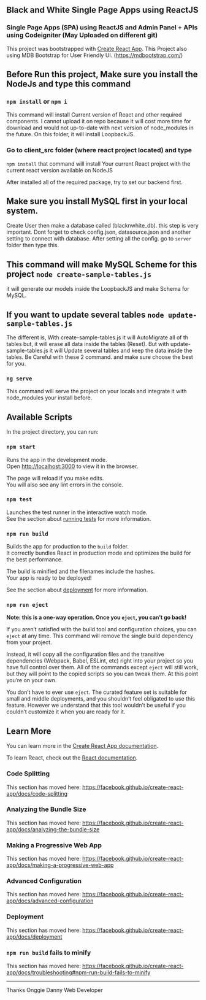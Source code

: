 ## Black and White Single Page Apps using ReactJS
### Single Page Apps (SPA) using ReactJS and Admin Panel + APIs using Codeigniter (May Uploaded on different git)
This project was bootstrapped with [Create React App](https://github.com/facebook/create-react-app).
This Project also using MDB Bootstrap for User Friendly UI. (https://mdbootstrap.com/)

## Before Run this project, Make sure you install the NodeJs and type this command

### `npm install` or `npm i`
This command will install Current version of React and other required components. I cannot upload it on repo because it will cost more time for download and would not up-to-date with next version of node_modules in the future. On this folder, it will install LoopbackJS.

### Go to client_src folder (where react project located) and type
`npm install` 
that command will install Your current React project with the current react version available on NodeJS

After installed all of the required package, try to set our backend first.

## Make sure you install MySQL first in your local system.
Create User then make a database called (blacknwhite_db). this step is very important. Dont forget to check config.json, datasource.json and another setting to connect with database. After setting all the config. go to `server` folder then type this.

## This command will make MySQL Scheme for this project `node create-sample-tables.js`
it will generate our models inside the LoopbackJS and make Schema for MySQL. 

## If you want to update several tables `node update-sample-tables.js`
The different is, With create-sample-tables.js it will AutoMigrate all of th tables but, it will erase all data inside the tables (Reset). But with update-sample-tables.js it will Update several tables and keep the data inside the tables. Be Careful with these 2 command. and make sure choose the best for you.

### `ng serve`
This command will serve the project on your locals and integrate it with node_modules your install before.

## Available Scripts

In the project directory, you can run:

### `npm start`

Runs the app in the development mode.<br>
Open [http://localhost:3000](http://localhost:3000) to view it in the browser.

The page will reload if you make edits.<br>
You will also see any lint errors in the console.

### `npm test`

Launches the test runner in the interactive watch mode.<br>
See the section about [running tests](https://facebook.github.io/create-react-app/docs/running-tests) for more information.

### `npm run build`

Builds the app for production to the `build` folder.<br>
It correctly bundles React in production mode and optimizes the build for the best performance.

The build is minified and the filenames include the hashes.<br>
Your app is ready to be deployed!

See the section about [deployment](https://facebook.github.io/create-react-app/docs/deployment) for more information.

### `npm run eject`

**Note: this is a one-way operation. Once you `eject`, you can’t go back!**

If you aren’t satisfied with the build tool and configuration choices, you can `eject` at any time. This command will remove the single build dependency from your project.

Instead, it will copy all the configuration files and the transitive dependencies (Webpack, Babel, ESLint, etc) right into your project so you have full control over them. All of the commands except `eject` will still work, but they will point to the copied scripts so you can tweak them. At this point you’re on your own.

You don’t have to ever use `eject`. The curated feature set is suitable for small and middle deployments, and you shouldn’t feel obligated to use this feature. However we understand that this tool wouldn’t be useful if you couldn’t customize it when you are ready for it.

## Learn More

You can learn more in the [Create React App documentation](https://facebook.github.io/create-react-app/docs/getting-started).

To learn React, check out the [React documentation](https://reactjs.org/).

### Code Splitting

This section has moved here: https://facebook.github.io/create-react-app/docs/code-splitting

### Analyzing the Bundle Size

This section has moved here: https://facebook.github.io/create-react-app/docs/analyzing-the-bundle-size

### Making a Progressive Web App

This section has moved here: https://facebook.github.io/create-react-app/docs/making-a-progressive-web-app

### Advanced Configuration

This section has moved here: https://facebook.github.io/create-react-app/docs/advanced-configuration

### Deployment

This section has moved here: https://facebook.github.io/create-react-app/docs/deployment

### `npm run build` fails to minify

This section has moved here: https://facebook.github.io/create-react-app/docs/troubleshooting#npm-run-build-fails-to-minify

********
Thanks 
Onggie Danny
Web Developer

